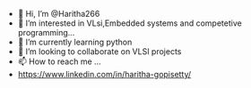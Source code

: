 - 👋 Hi, I’m @Haritha266
- 👀 I’m interested in VLsi,Embedded systems and competetive programming...
- 🌱 I’m currently learning python
- 💞️ I’m looking to collaborate on VLSI projects
- 📫 How to reach me ...
- https://www.linkedin.com/in/haritha-gopisetty/

<!---
Haritha266/Haritha266 is a ✨ special ✨ repository because its `README.md` (this file) appears on your GitHub profile.
You can click the Preview link to take a look at your changes.
--->
